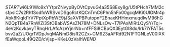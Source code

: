 $START$wi6L91Wo9xYYtprZNvypByOVtCpvuG4a35S8Exy8g/U5tPHch7MM2csfpsiC7s2Rh1SodfoWRSvdDSgoRctKQCnTmC6Phn5hFo00gcqMKi0UlGMr4pAbk8KiqId1rV7PptXpPbWE9jJSaXVPBPutopnF2BnaxKHHmxmuqdlwM96hGN2QpTB4a7RnWZi3StOBabWSAsZN78M+DNLsOw+T7lPAxMlRtLQySY/Tqi+4eVzKqvkavyTRnqHrLAfcAzeYjnrNb+nfFFSi8CBpQX3EytGI8do/lrk7iYFAT5sbvv2aZ/UOgr1VDpJvqMANmD8isR2CZx+CM923aAFRd92N1FTGNLeV00IXKfEaWqdoL49QZD/cVjsp+KKeL0zVaIhW$END$